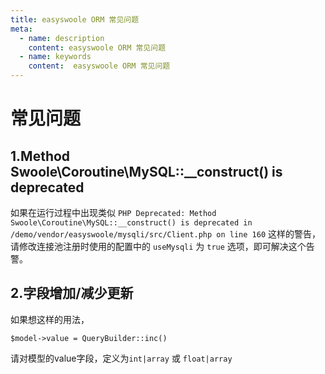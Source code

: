 ```yaml
---
title: easyswoole ORM 常见问题
meta:
  - name: description
    content: easyswoole ORM 常见问题
  - name: keywords
    content:  easyswoole ORM 常见问题
---
```


# 常见问题

## 1.Method Swoole\Coroutine\MySQL::__construct() is deprecated

如果在运行过程中出现类似 `PHP Deprecated: Method Swoole\Coroutine\MySQL::__construct() is deprecated in /demo/vendor/easyswoole/mysqli/src/Client.php on line 160` 这样的警告，请修改连接池注册时使用的配置中的 `useMysqli` 为 `true` 选项，即可解决这个告警。

## 2.字段增加/减少更新

如果想这样的用法，
```
$model->value = QueryBuilder::inc()
```

请对模型的value字段，定义为``` int|array ``` 或 ``` float|array ```

